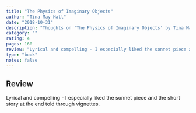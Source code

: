 ```yaml
---
title: "The Physics of Imaginary Objects"
author: "Tina May Hall"
date: "2018-10-31"
description: "Thoughts on 'The Physics of Imaginary Objects' by Tina May Hall."
category: ""
rating: 4
pages: 160
review: "Lyrical and compelling - I especially liked the sonnet piece and the short story at the end told through vignettes."
type: "book"
notes: false
---
```


## Review

Lyrical and compelling - I especially liked the sonnet piece and the short story at the end told through vignettes.
